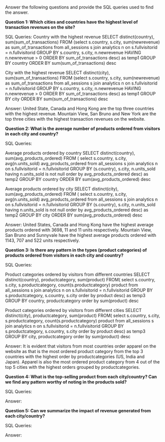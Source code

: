 Answer the following questions and provide the SQL queries used to find the answer.

    
**Question 1: Which cities and countries have the highest level of transaction revenues on the site?**


SQL Queries:
Country with the highest revenue
SELECT distinct(country), sum(sum_of_transactions) 
FROM (select s.country, s.city, sum(newrevenue) as sum_of_transactions
from all_sessions s
join analytics n
on s.fullvisitorid = n.fullvisitorid
GROUP BY s.country, s.city, n.newrevenue
HAVING n.newrevenue > 0
ORDER BY sum_of_transactions desc) as temp1
GROUP BY country
ORDER BY sum(sum_of_transactions) desc

City with the highest revenue
SELECT distinct(city), sum(sum_of_transactions) 
FROM (select s.country, s.city, sum(newrevenue) as sum_of_transactions
from all_sessions s
join analytics n
on s.fullvisitorid = n.fullvisitorid
GROUP BY s.country, s.city, n.newrevenue
HAVING n.newrevenue > 0
ORDER BY sum_of_transactions desc) as temp1
GROUP BY city
ORDER BY sum(sum_of_transactions) desc


Answer:
United State, Canada and Hong Kong are the top three countries with the highest revenue. 
Mountain View, San Bruno and New York are the top three cities with the highest transaction revenues on the website.


**Question 2: What is the average number of products ordered from visitors in each city and country?**


SQL Queries:

Average products ordered by country
SELECT distinct(country), sum(avg_products_ordered)
FROM (
select s.country, s.city, avg(n.units_sold) avg_products_ordered
from all_sessions s
join analytics n
on s.fullvisitorid = n.fullvisitorid
GROUP BY (s.country), s.city, n.units_sold
having n.units_sold is not null
order by avg_products_ordered desc) as temp2
GROUP BY country
ORDER BY sum(avg_products_ordered) desc

Average products ordered by city
SELECT distinct(city), sum(avg_products_ordered)
FROM (
select s.country, s.city, avg(n.units_sold) avg_products_ordered
from all_sessions s
join analytics n
on s.fullvisitorid = n.fullvisitorid
GROUP BY (s.country), s.city, n.units_sold
having n.units_sold is not null
order by avg_products_ordered desc) as temp2
GROUP BY city
ORDER BY sum(avg_products_ordered) desc


Answer:
United States, Canada and Hong Kong have the highest average products ordered with 3698, 11 and 11 units respectively. 
Mountain View, San Bruno and Sunnyvale have the highest average products ordered with 1143, 707 and 522 units respectively.



**Question 3: Is there any pattern in the types (product categories) of products ordered from visitors in each city and country?**


SQL Queries:

Product categories ordered by visitors from different countries
SELECT distinct(country), productcategory, sum(product)
FROM(
	select s.country, s.city, s.productcategory, count(s.productcategory) product
from all_sessions s
join analytics n
on s.fullvisitorid = n.fullvisitorid
GROUP BY s.productcategory, s.country, s.city
order by product desc) as temp3
GROUP BY country, productcategory
order by sum(product) desc

Product categories ordered by visitors from different cities
SELECT distinct(city), productcategory, sum(product)
FROM(
	select s.country, s.city, s.productcategory, count(s.productcategory) product
from all_sessions s
join analytics n
on s.fullvisitorid = n.fullvisitorid
GROUP BY s.productcategory, s.country, s.city
order by product desc) as temp3
GROUP BY city, productcategory
order by sum(product) desc



Answer:
It is evident that visitors from most countries order apparel on the website as that is the most ordered product category from the top 3 countries with the highest order by productcategories (US, India and Japan).
Apparel is also the most ordered product category from 4 out of the top 5 cities with the highest orders grouped by productcategories.



**Question 4: What is the top-selling product from each city/country? Can we find any pattern worthy of noting in the products sold?**


SQL Queries:



Answer:





**Question 5: Can we summarize the impact of revenue generated from each city/country?**

SQL Queries:



Answer:








